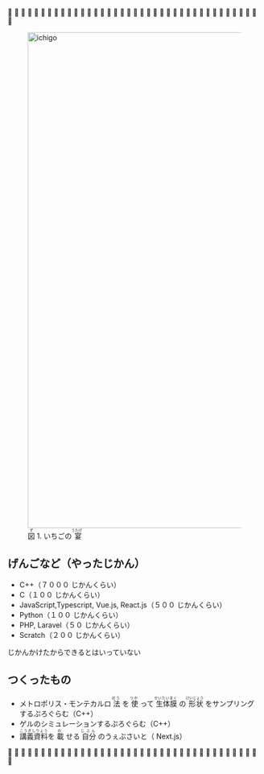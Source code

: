  🍓 🍓 🍓 🍓 🍓 🍓 🍓 🍓 🍓 🍓 🍓 🍓 🍓 🍓 🍓 🍓 🍓 🍓 🍓 🍓 🍓 🍓 🍓 🍓 🍓 🍓 🍓 🍓 🍓 🍓 🍓 🍓 🍓 🍓 🍓 🍓 🍓 🍓 🍓 

<figure id="ichigo">
<img width="985" alt="ichigo" src="https://user-images.githubusercontent.com/36974933/116362903-899a6300-a83d-11eb-86c1-5c28de66e8e4.png">
<figcaption><ruby>
<rb>図</rb>
<rp>（</rp>
<rt>ず</rt>
<rp>）</rp>1. いちごの<ruby>
<rb>宴</rb>
<rp>（</rp>
<rt>うたげ</rt>
<rp>）</rp></figcaption>
</figure>

## げんごなど（やったじかん）
- C++（７０００ じかんくらい）
- C（１００ じかんくらい）
- JavaScript,Typescript, Vue.js, React.js（５００ じかんくらい）
- Python（１００ じかんくらい）
- PHP, Laravel（５０ じかんくらい）
- Scratch（２００ じかんくらい）
 
 じかんかけたからできるとはいっていない

## つくったもの
- メトロポリス・モンテカルロ<ruby>
<rb>法</rb>
<rp>（</rp>
<rt>ほう</rt>
<rp>）</rp>
</ruby>を<ruby>
<rb>使</rb>
<rp>（</rp>
<rt>つか</rt>
<rp>）</rp>
</ruby>って<ruby>
<rb>生体膜</rb>
<rp>（</rp>
<rt>せいたいまく</rt>
<rp>）</rp>
</ruby>の<ruby>
<rb>形状</rb>
<rp>（</rp>
<rt>けいじょう</rt>
<rp>）</rp>
</ruby>をサンプリングするぷろぐらむ（C++）
- ゲルのシミュレーションするぷろぐらむ（C++）
- <ruby><rb>講義資料</rb><rp>（</rp><rt>こうぎしりょう</rt><rp>）</rp></ruby>を<ruby>
<rb>載</rb>
<rp>（</rp>
<rt>の</rt>
<rp>）</rp>
</ruby>せる<ruby>
<rb>自分</rb>
<rp>（</rp>
<rt>じぶん</rt>
<rp>）</rp>
</ruby>のうぇぶさいと（ Next.js）

🍓 🍓 🍓 🍓 🍓 🍓 🍓 🍓 🍓 🍓 🍓 🍓 🍓 🍓 🍓 🍓 🍓 🍓 🍓 🍓 🍓 🍓 🍓 🍓 🍓 🍓 🍓 🍓 🍓 🍓 🍓 🍓 🍓 🍓 🍓 🍓 🍓 🍓 🍓 
